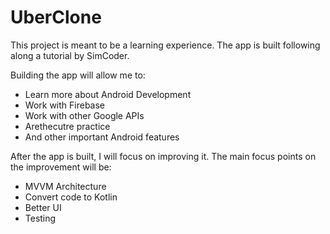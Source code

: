 # UberClone

This project is meant to be a learning experience. The app is built following along a tutorial by SimCoder. 

Building the app will allow me to:
- Learn more about Android Development 
- Work with Firebase
- Work with other Google APIs
- Arethecutre practice
- And other important Android features

After the app is built, I will focus on improving it. The main focus points on the improvement will be:
- MVVM Architecture
- Convert code to Kotlin
- Better UI
- Testing
